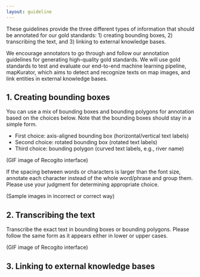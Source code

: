 ```yaml
---
layout: guideline
---
```


These guidelines provide the three different types of information that should be annotated for our gold standards: 1) creating bounding boxes, 2) transcribing the text, and 3) linking to external knowledge bases. 

We encourage annotators to go through and follow our annotation guidelines for generating high-quality gold standards. We will use gold standards to test and evaluate our end-to-end machine learning pipeline, mapKurator, which aims to detect and recognize texts on map images, and link entities in external knowledge bases.


## 1. Creating bounding boxes

You can use a mix of bounding boxes and bounding polygons for annotation based on the choices below. Note that the bounding boxes should stay in a simple form.
- First choice: axis-aligned bounding box (horizontal/vertical text labels) 
- Second choice: rotated bounding box (rotated text labels)
- Third choice: bounding polygon (curved text labels, e.g., river name)


(GIF image of Recogito interface)

If the spacing between words or characters is larger than the font size, annotate each character instead of the whole word/phrase and group them. Please use your judgment for determining appropriate choice. 

(Sample images in incorrect or correct way)

## 2. Transcribing the text

Transcribe the exact text in bounding boxes or bounding polygons. Please follow the same form as it appears either in lower or upper cases.

(GIF image of Recogito interface)

## 3. Linking to external knowledge bases

